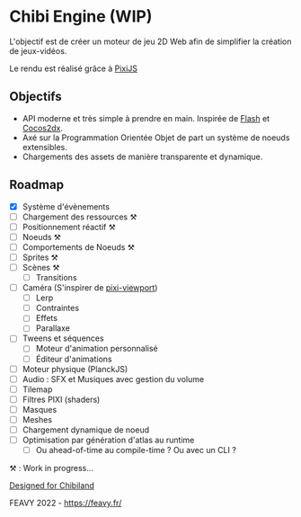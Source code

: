 # Chibi Engine (WIP)

L'objectif est de créer un moteur de jeu 2D Web afin de simplifier la création de jeux-vidéos.

Le rendu est réalisé grâce à [PixiJS](https://github.com/pixijs/pixijs)

## Objectifs
- API moderne et très simple à prendre en main. Inspirée de [Flash](https://help.adobe.com/fr_FR/FlashPlatform/reference/actionscript/3/package-detail.html) et [Cocos2dx](https://docs.cocos2d-x.org/api-ref/cplusplus/v4x/). 
- Axé sur la Programmation Orientée Objet de part un système de noeuds extensibles.
- Chargements des assets de manière transparente et dynamique.

## Roadmap

- [x] Système d'évènements
- [ ] Chargement des ressources ⚒️
- [ ] Positionnement réactif ⚒️
- [ ] Noeuds ⚒️
- [ ] Comportements de Noeuds ⚒️
- [ ] Sprites ⚒️
- [ ] Scènes ⚒️
    - [ ] Transitions
- [ ] Caméra (S'inspirer de [pixi-viewport](https://github.com/davidfig/pixi-viewport))
    - [ ] Lerp
    - [ ] Contraintes
    - [ ] Effets
    - [ ] Parallaxe
- [ ] Tweens et séquences
    - [ ] Moteur d'animation personnalisé
    - [ ] Éditeur d'animations
- [ ] Moteur physique (PlanckJS)
- [ ] Audio : SFX et Musiques avec gestion du volume
- [ ] Tilemap
- [ ] Filtres PIXI (shaders)
- [ ] Masques
- [ ] Meshes
- [ ] Chargement dynamique de noeud
- [ ] Optimisation par génération d'atlas au runtime
    - [ ] Ou ahead-of-time au compile-time ? Ou avec un CLI ?

⚒️ : Work in progress...

[Designed for Chibiland](http://chibi.land/)

FEAVY 2022 - https://feavy.fr/
